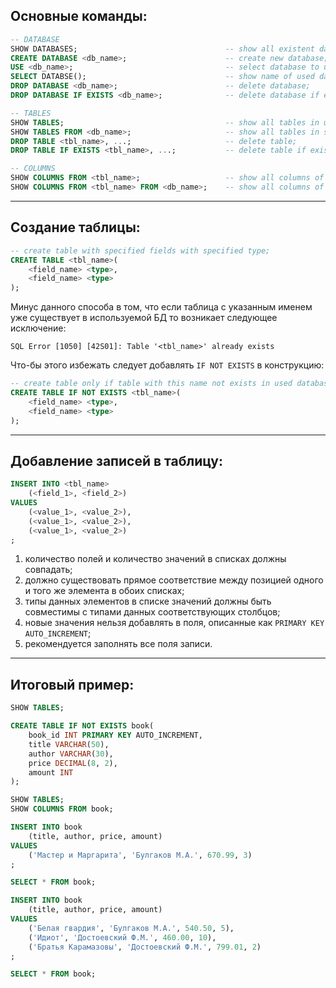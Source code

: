 ## Основные команды:
```sql
-- DATABASE
SHOW DATABASES;                                 -- show all existent databases;
CREATE DATABASE <db_name>;                      -- create new database;
USE <db_name>;                                  -- select database to use;
SELECT DATABSE();                               -- show name of used database;
DROP DATABASE <db_name>;                        -- delete database;
DROP DATABASE IF EXISTS <db_name>;              -- delete database if exists (more correct way to delete database);

-- TABLES
SHOW TABLES;                                    -- show all tables in used database;
SHOW TABLES FROM <db_name>;                     -- show all tables in specified database;
DROP TABLE <tbl_name>, ...;                     -- delete table;
DROP TABLE IF EXISTS <tbl_name>, ...;           -- delete table if exists (more correct way to delete table);

-- COLUMNS
SHOW COLUMNS FROM <tbl_name>;                   -- show all columns of specified table;
SHOW COLUMNS FROM <tbl_name> FROM <db_name>;    -- show all columns of specified table in specified database;
```
---
## Создание таблицы:
```sql
-- create table with specified fields with specified type;
CREATE TABLE <tbl_name>(
    <field_name> <type>,
    <field_name> <type>
);
```
Минус данного способа в том, что если таблица с указанным именем уже существует в используемой БД то возникает следующее исключение:
```text
SQL Error [1050] [42S01]: Table '<tbl_name>' already exists
```
Что-бы этого избежать следует добавлять `IF NOT EXISTS` в конструкцию:
```sql
-- create table only if table with this name not exists in used database (more correct way to create table);
CREATE TABLE IF NOT EXISTS <tbl_name>(
    <field_name> <type>,
    <field_name> <type>
);
```
---
## Добавление записей в таблицу:
```sql
INSERT INTO <tbl_name>
    (<field_1>, <field_2>)
VALUES
    (<value_1>, <value_2>),
    (<value_1>, <value_2>),
    (<value_1>, <value_2>)
;
```
1. количество полей и количество значений в списках должны совпадать;
2. должно существовать прямое соответствие между позицией одного и того же элемента в обоих списках;
3. типы данных элементов в списке значений должны быть совместимы с типами данных соответствующих столбцов;
4. новые значения нельзя добавлять в поля, описанные как `PRIMARY KEY AUTO_INCREMENT`;
5. рекомендуется заполнять все поля записи.
---
## Итоговый пример:
```sql
SHOW TABLES;

CREATE TABLE IF NOT EXISTS book(
    book_id INT PRIMARY KEY AUTO_INCREMENT,
    title VARCHAR(50),
    author VARCHAR(30),
    price DECIMAL(8, 2),
    amount INT
);

SHOW TABLES;
SHOW COLUMNS FROM book;

INSERT INTO book
    (title, author, price, amount)
VALUES
    ('Мастер и Маргарита', 'Булгаков М.А.', 670.99, 3)
;

SELECT * FROM book;

INSERT INTO book
    (title, author, price, amount)
VALUES
    ('Белая гвардия', 'Булгаков М.А.', 540.50, 5),
    ('Идиот', 'Достоевский Ф.М.', 460.00, 10),
    ('Братья Карамазовы', 'Достоевский Ф.М.', 799.01, 2)
;

SELECT * FROM book;
```